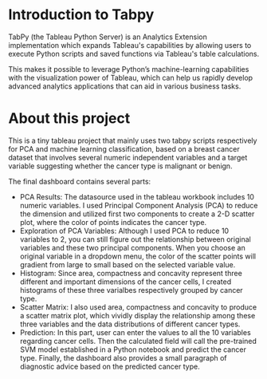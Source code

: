 # Introduction to Tabpy

TabPy (the Tableau Python Server) is an Analytics Extension implementation which expands Tableau's capabilities by allowing users to execute Python scripts and saved functions via Tableau's table calculations.

This makes it possible to leverage Python’s machine-learning capabilities with the visualization power of Tableau, which can help us rapidly develop advanced analytics applications that can aid in various business tasks.

# About this project

This is a tiny tableau project that mainly uses two tabpy scripts respectively for PCA and machine learning classification, based on a breast cancer dataset that involves several numeric independent variables and a target variable suggesting whether the cancer type is malignant or benign. 

The final dashboard contains several parts:
- PCA Results: The datasource used in the tableau workbook includes 10 numeric variables. I used Principal Component Analysis (PCA) to reduce the dimension and utilized first two components to create a 2-D scatter plot, where the color of points indicates the cancer type.
- Exploration of PCA Variables: Although I used PCA to reduce 10 variables to 2, you can still figure out the relationship between original variables and these two principal components. When you choose an original variable in a dropdown menu, the color of the scatter points will gradient from large to small based on the selected variable value.
- Histogram: Since area, compactness and concavity represent three different and important dimensions of the cancer cells, I created histograms of these three varialbes respectively grouped by cancer type.
- Scatter Matrix: I also used area, compactness and concavity to produce a scatter matrix plot, which vividly display the relationship among these three variables and the data distributions of different cancer types.
- Prediction: In this part, user can enter the values to all the 10 variables regarding cancer cells. Then the calculated field will call the pre-trained SVM model established in a Python notebook and predict the cancer type. Finally, the dashboard also provides a small paragraph of diagnostic advice based on the predicted cancer type.
